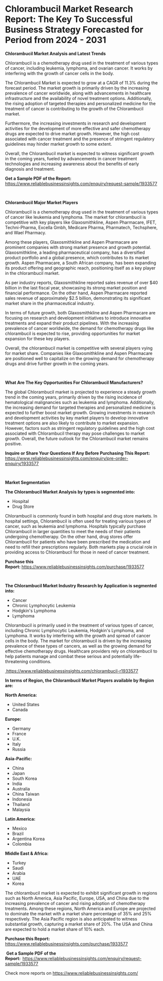 <p><h1>Chlorambucil Market Research Report: The Key To Successful Business Strategy Forecasted for Period from 2024 - 2031</h1></p><p><strong>Chlorambucil Market Analysis and Latest Trends</strong></p>
<p><p>Chlorambucil is a chemotherapy drug used in the treatment of various types of cancer, including leukemia, lymphoma, and ovarian cancer. It works by interfering with the growth of cancer cells in the body.</p><p>The Chlorambucil Market is expected to grow at a CAGR of 11.3% during the forecast period. The market growth is primarily driven by the increasing prevalence of cancer worldwide, along with advancements in healthcare infrastructure and the availability of novel treatment options. Additionally, the rising adoption of targeted therapies and personalized medicine for the treatment of cancer is contributing to the growth of the Chlorambucil market.</p><p>Furthermore, the increasing investments in research and development activities for the development of more effective and safer chemotherapy drugs are expected to drive market growth. However, the high cost associated with cancer treatment and the presence of stringent regulatory guidelines may hinder market growth to some extent.</p><p>Overall, the Chlorambucil market is expected to witness significant growth in the coming years, fueled by advancements in cancer treatment technologies and increasing awareness about the benefits of early diagnosis and treatment.</p></p>
<p><strong>Get a Sample PDF of the Report:&nbsp;</strong> <a href="https://www.reliablebusinessinsights.com/enquiry/request-sample/1933577">https://www.reliablebusinessinsights.com/enquiry/request-sample/1933577</a></p>
<p>&nbsp;</p>
<p><strong>Chlorambucil Major Market Players</strong></p>
<p><p>Chlorambucil is a chemotherapy drug used in the treatment of various types of cancer like leukemia and lymphoma. The market for chlorambucil is competitive with key players like Glaxosmithkline, Aspen Pharmacare, IFET, Techni-Pharma, Excella Gmbh, Medicare Pharma, Pharmatech, Techsphere, and Wael Pharmacy.</p><p>Among these players, Glaxosmithkline and Aspen Pharmacare are prominent companies with strong market presence and growth potential. Glaxosmithkline, a leading pharmaceutical company, has a diversified product portfolio and a global presence, which contributes to its market growth. Aspen Pharmacare, a South African company, has been expanding its product offering and geographic reach, positioning itself as a key player in the chlorambucil market.</p><p>As per industry reports, Glaxosmithkline reported sales revenue of over $40 billion in the last fiscal year, showcasing its strong market position and financial performance. On the other hand, Aspen Pharmacare reported sales revenue of approximately $2.5 billion, demonstrating its significant market share in the pharmaceutical industry.</p><p>In terms of future growth, both Glaxosmithkline and Aspen Pharmacare are focusing on research and development initiatives to introduce innovative treatments and expand their product pipelines. With the increasing prevalence of cancer worldwide, the demand for chemotherapy drugs like chlorambucil is expected to rise, providing opportunities for market expansion for these key players.</p><p>Overall, the chlorambucil market is competitive with several players vying for market share. Companies like Glaxosmithkline and Aspen Pharmacare are positioned well to capitalize on the growing demand for chemotherapy drugs and drive further growth in the coming years.</p></p>
<p>&nbsp;</p>
<p><strong>What Are The Key Opportunities For Chlorambucil Manufacturers?</strong></p>
<p><p>The global Chlorambucil market is projected to experience a steady growth trend in the coming years, primarily driven by the rising incidence of hematological malignancies such as leukemia and lymphoma. Additionally, the increasing demand for targeted therapies and personalized medicine is expected to further boost market growth. Growing investments in research and development activities by key market players to develop innovative treatment options are also likely to contribute to market expansion. However, factors such as stringent regulatory guidelines and the high cost associated with Chlorambucil therapy may pose challenges to market growth. Overall, the future outlook for the Chlorambucil market remains positive.</p></p>
<p><strong>Inquire or Share Your Questions If Any Before Purchasing This Report:</strong> <a href="https://www.reliablebusinessinsights.com/enquiry/pre-order-enquiry/1933577">https://www.reliablebusinessinsights.com/enquiry/pre-order-enquiry/1933577</a></p>
<p>&nbsp;</p>
<p><strong>Market Segmentation</strong></p>
<p><strong>The Chlorambucil Market Analysis by types is segmented into:</strong></p>
<p><ul><li>Hospital</li><li>Drug Store</li></ul></p>
<p><p>Chlorambucil is commonly found in both hospital and drug store markets. In hospital settings, Chlorambucil is often used for treating various types of cancer, such as leukemia and lymphoma. Hospitals typically purchase Chlorambucil in larger quantities to meet the needs of their patients undergoing chemotherapy. On the other hand, drug stores offer Chlorambucil for patients who have been prescribed the medication and need to refill their prescriptions regularly. Both markets play a crucial role in providing access to Chlorambucil for those in need of cancer treatment.</p></p>
<p><strong>Purchase this Report:&nbsp;</strong><a href="https://www.reliablebusinessinsights.com/purchase/1933577">https://www.reliablebusinessinsights.com/purchase/1933577</a></p>
<p>&nbsp;</p>
<p><strong>The Chlorambucil Market Industry Research by Application is segmented into:</strong></p>
<p><ul><li>Cancer</li><li>Chronic Lymphocytic Leukemia</li><li>Hodgkin's Lymphoma</li><li>Lymphoma</li></ul></p>
<p><p>Chlorambucil is primarily used in the treatment of various types of cancer, including Chronic Lymphocytic Leukemia, Hodgkin's Lymphoma, and Lymphoma. It works by interfering with the growth and spread of cancer cells in the body. The market for chlorambucil is driven by the increasing prevalence of these types of cancers, as well as the growing demand for effective chemotherapy drugs. Healthcare providers rely on chlorambucil to help patients manage and combat these serious and potentially life-threatening conditions.</p></p>
<p><a href="https://www.reliablebusinessinsights.com/chlorambucil-r1933577">&nbsp;https://www.reliablebusinessinsights.com/chlorambucil-r1933577</a></p>
<p><strong>In terms of Region, the Chlorambucil Market Players available by Region are:</strong></p>
<p>
    <p> <strong> North America: </strong>
        <ul>
            <li>United States</li>
            <li>Canada</li>
        </ul>
        </p> 
    <p> <strong> Europe: </strong>
        <ul>
            <li>Germany</li>
            <li>France</li>
            <li>U.K.</li>
            <li>Italy</li>
            <li>Russia</li>
        </ul>
        </p> 
    <p> <strong> Asia-Pacific: </strong>
        <ul>
            <li>China</li>
            <li>Japan</li>
            <li>South Korea</li>
            <li>India</li>
            <li>Australia</li>
            <li>China Taiwan</li>
            <li>Indonesia</li>
            <li>Thailand</li>
            <li>Malaysia</li>
        </ul>
        </p> 
    <p> <strong> Latin America: </strong>
        <ul>
            <li>Mexico</li>
            <li>Brazil</li>
            <li>Argentina Korea</li>
            <li>Colombia</li>
        </ul>
        </p> 
    <p> <strong> Middle East & Africa: </strong>
        <ul>
            <li>Turkey</li>
            <li>Saudi</li>
            <li>Arabia</li>
            <li>UAE</li>
            <li>Korea</li>
        </ul>
    </p>
    </p>
<p><p>The chlorambucil market is expected to exhibit significant growth in regions such as North America, Asia Pacific, Europe, USA, and China due to the increasing prevalence of cancer and rising adoption of chemotherapy treatments. Among these regions, North America and Europe are projected to dominate the market with a market share percentage of 35% and 25% respectively. The Asia Pacific region is also anticipated to witness substantial growth, capturing a market share of 20%. The USA and China are expected to hold a market share of 10% each.</p></p>
<p><strong>Purchase this Report: </strong><a href="https://www.reliablebusinessinsights.com/purchase/1933577">https://www.reliablebusinessinsights.com/purchase/1933577</a></p>
<p>&nbsp;<strong>Get a Sample PDF of the Report:&nbsp;&nbsp;</strong><a href="https://www.reliablebusinessinsights.com/enquiry/request-sample/1933577">https://www.reliablebusinessinsights.com/enquiry/request-sample/1933577</a></p>
<p><strong></strong></p>
<p>Check more reports on <a href="https://www.reliablebusinessinsights.com/">https://www.reliablebusinessinsights.com/</a></p>